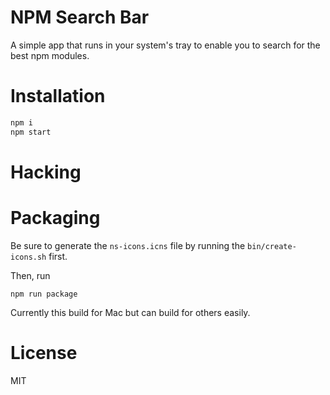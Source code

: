 # NPM Search Bar

A simple app that runs in your system's tray to enable you to search for the best npm modules.

# Installation

```sh
npm i
npm start
```

# Hacking

# Packaging

Be sure to generate the `ns-icons.icns` file by running the `bin/create-icons.sh` first.

Then, run

`npm run package`

Currently this build for Mac but can build for others easily.

# License

MIT
